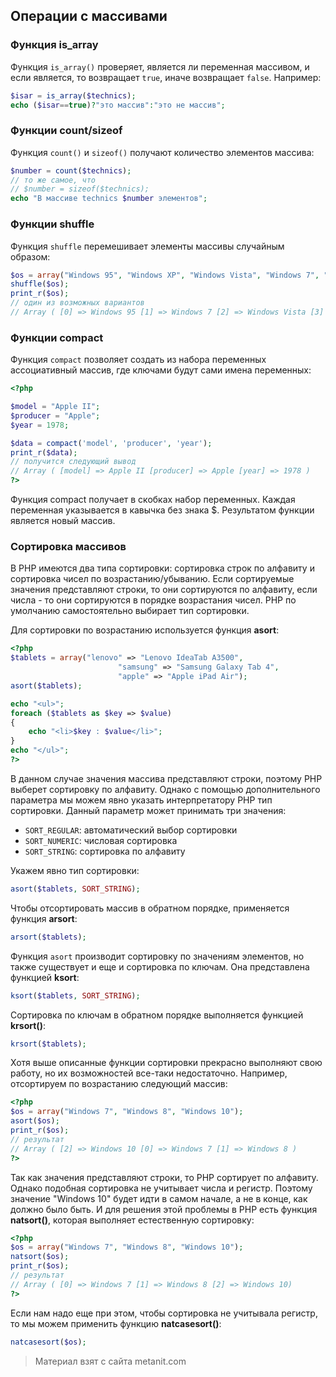 ## Операции с массивами

### Функция is_array

Функция `is_array()` проверяет, является ли переменная массивом, и если является, то возвращает `true`, иначе возвращает `false`. Например:

```php
$isar = is_array($technics);
echo ($isar==true)?"это массив":"это не массив";
```

### Функции count/sizeof

Функция `count()` и `sizeof()` получают количество элементов массива:

```php
$number = count($technics);
// то же самое, что
// $number = sizeof($technics);
echo "В массиве technics $number элементов";
```

### Функции shuffle

Функция `shuffle` перемешивает элементы массивы случайным образом:

```php
$os = array("Windows 95", "Windows XP", "Windows Vista", "Windows 7", "Windows 8", "Windows 10");
shuffle($os);
print_r($os);
// один из возможных вариантов
// Array ( [0] => Windows 95 [1] => Windows 7 [2] => Windows Vista [3] => Windows XP [4] => Windows 10 [5] => Windows 8)
```

### Функции compact

Функция `compact` позволяет создать из набора переменных ассоциативный массив, где ключами будут сами имена переменных:

```php
<?php

$model = "Apple II";
$producer = "Apple";
$year = 1978;

$data = compact('model', 'producer', 'year');
print_r($data);
// получится следующий вывод
// Array ( [model] => Apple II [producer] => Apple [year] => 1978 ) 
?>
```

Функция compact получает в скобках набор переменных. Каждая переменная указывается в кавычка без знака $. Результатом функции является новый массив.

### Сортировка массивов

В PHP имеются два типа сортировки: сортировка строк по алфавиту и сортировка чисел по возрастанию/убыванию. Если сортируемые значения представляют строки, то они сортируются по алфавиту, если числа - то они сортируются в порядке возрастания чисел. PHP по умолчанию самостоятельно выбирает тип сортировки.

Для сортировки по возрастанию используется функция **asort**:

```php
<?php
$tablets = array("lenovo" => "Lenovo IdeaTab A3500", 
                        "samsung" => "Samsung Galaxy Tab 4",
                        "apple" => "Apple iPad Air");
asort($tablets);

echo "<ul>";
foreach ($tablets as $key => $value)
{
    echo "<li>$key : $value</li>";
}
echo "</ul>";
?>
```

В данном случае значения массива представляют строки, поэтому PHP выберет сортировку по алфавиту. Однако с помощью дополнительного параметра мы можем явно указать интерпретатору PHP тип сортировки. Данный параметр может принимать три значения:
- `SORT_REGULAR`: автоматический выбор сортировки
- `SORT_NUMERIC`: числовая сортировка
- `SORT_STRING`: сортировка по алфавиту

Укажем явно тип сортировки:

```php
asort($tablets, SORT_STRING);
```

Чтобы отсортировать массив в обратном порядке, применяется функция **arsort**:

```php
arsort($tablets);
```

Функция `asort` производит сортировку по значениям элементов, но также существует и еще и сортировка по ключам. Она представлена функцией **ksort**:

```php
ksort($tablets, SORT_STRING);
```

Сортировка по ключам в обратном порядке выполняется функцией **krsort()**:

```php
krsort($tablets);
```

Хотя выше описанные функции сортировки прекрасно выполняют свою работу, но их возможностей все-таки недостаточно. Например, отсортируем по возрастанию следующий массив:

```php
<?php
$os = array("Windows 7", "Windows 8", "Windows 10");
asort($os);
print_r($os);
// результат
// Array ( [2] => Windows 10 [0] => Windows 7 [1] => Windows 8 ) 
?>
```

Так как значения представляют строки, то PHP сортирует по алфавиту. Однако подобная сортировка не учитывает числа и регистр. Поэтому значение "Windows 10" будет идти в самом начале, а не в конце, как должно было быть. И для решения этой проблемы в PHP есть функция **natsort()**, которая выполняет естественную сортировку:

```php
<?php
$os = array("Windows 7", "Windows 8", "Windows 10");
natsort($os);
print_r($os);
// результат
// Array ( [0] => Windows 7 [1] => Windows 8 [2] => Windows 10) 
?>
```

Если нам надо еще при этом, чтобы сортировка не учитывала регистр, то мы можем применить функцию **natcasesort()**:

```php
natcasesort($os);
```


> Материал взят с сайта metanit.com
